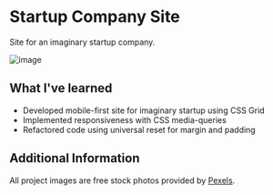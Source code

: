 # Startup Company Site
Site for an imaginary startup company.

![image](https://user-images.githubusercontent.com/12193814/75751262-cf749d80-5d04-11ea-8fc3-c8a2ecaf8c94.png)

## What I've learned

- Developed mobile-first site for imaginary startup using CSS Grid
- Implemented responsiveness with CSS media-queries
- Refactored code using universal reset for margin and padding

## Additional Information
All project images are free stock photos provided by [Pexels](https://www.pexels.com).
